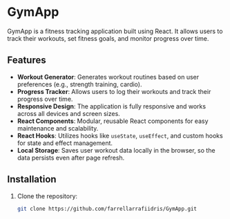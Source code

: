 # GymApp

GymApp is a fitness tracking application built using React. It allows users to track their workouts, set fitness goals, and monitor progress over time.

## Features

- **Workout Generator**: Generates workout routines based on user preferences (e.g., strength training, cardio).
- **Progress Tracker**: Allows users to log their workouts and track their progress over time.
- **Responsive Design**: The application is fully responsive and works across all devices and screen sizes.
- **React Components**: Modular, reusable React components for easy maintenance and scalability.
- **React Hooks**: Utilizes hooks like `useState`, `useEffect`, and custom hooks for state and effect management.
- **Local Storage**: Saves user workout data locally in the browser, so the data persists even after page refresh.

## Installation

1. Clone the repository:
   ```bash
   git clone https://github.com/farrellarrafiidris/GymApp.git
